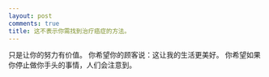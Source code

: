 ```yaml
---
layout: post
comments: true
title: 这不表示你需找到治疗癌症的方法。
---
```




只是让你的努力有价值。 你希望你的顾客说：这让我的生活更美好。 你希望如果你停止做你手头的事情，人们会注意到。



